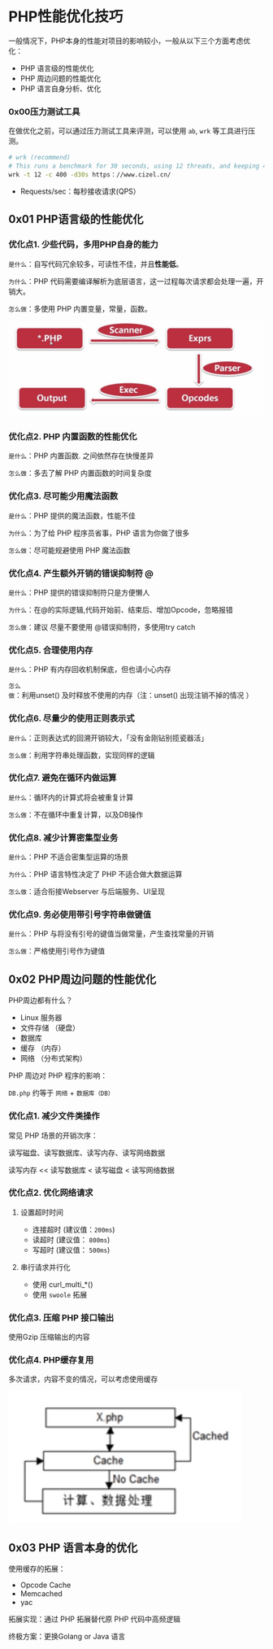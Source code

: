 # PHP性能优化技巧

一般情况下，PHP本身的性能对项目的影响较小，一般从以下三个方面考虑优化：

- PHP 语言级的性能优化
- PHP 周边问题的性能优化
- PHP 语言自身分析、优化

### 0x00压力测试工具

在做优化之前，可以通过压力测试工具来评测，可以使用 `ab`, `wrk` 等工具进行压测。

```bash
# wrk (recommend)
# This runs a benchmark for 30 seconds, using 12 threads, and keeping 400 HTTP connections open.
wrk -t 12 -c 400 -d30s https：//www.cizel.cn/
```

- Requests/sec：每秒接收请求(QPS）

## 0x01 PHP语言级的性能优化

### 优化点1. 少些代码，多用PHP自身的能力

`是什么`：自写代码冗余较多，可读性不佳，并且**性能低**。

`为什么`：PHP 代码需要编译解析为底层语言，这一过程每次请求都会处理一遍，开销大。

`怎么做`：多使用 PHP 内置变量，常量，函数。

![](./images/php-performance-optimization.md_20210127_080543.png)

### 优化点2. PHP 内置函数的性能优化

`是什么`：PHP 内置函数. 之间依然存在快慢差异

`怎么做`：多去了解 PHP 内置函数的时间复杂度

### 优化点3. 尽可能少用魔法函数

`是什么`：PHP 提供的魔法函数，性能不佳

`为什么`：为了给 PHP 程序员省事，PHP 语言为你做了很多

`怎么做`：尽可能规避使用 PHP 魔法函数

### 优化点4. 产生额外开销的错误抑制符 @

`是什么`：PHP 提供的错误抑制符只是方便懒人

`为什么`：在@的实际逻辑,代码开始前、结束后、增加Opcode，忽略报错

`怎么做`：建议 尽量不要使用 @错误抑制符，多使用try catch

### 优化点5. 合理使用内存

`是什么`：PHP 有内存回收机制保底，但也请小心内存

`怎么做`：利用unset() 及时释放不使用的内存（注：unset() 出现注销不掉的情况 ）

### 优化点6. 尽量少的使用正则表示式

`是什么`：正则表达式的回溯开销较大，「没有金刚钻别揽瓷器活」

`怎么做`：利用字符串处理函数，实现同样的逻辑


### 优化点7. 避免在循环内做运算

`是什么`：循环内的计算式将会被重复计算

`怎么做`：不在循环中重复计算，以及DB操作

### 优化点8. 减少计算密集型业务

`是什么`：PHP 不适合密集型运算的场景

`为什么`：PHP 语言特性决定了 PHP 不适合做大数据运算

`怎么做`：适合衔接Webserver 与后端服务、UI呈现

### 优化点9. 务必使用带引号字符串做键值

`是什么`：PHP 与将没有引号的键值当做常量，产生查找常量的开销

`怎么做`：严格使用引号作为键值

## 0x02 PHP周边问题的性能优化

PHP周边都有什么？

- Linux 服务器
- 文件存储 （硬盘）
- 数据库
- 缓存 （内存）
- 网络 （分布式架构）

PHP 周边对 PHP 程序的影响：

`DB.php` 约等于 `网络` + `数据库（DB）`

### 优化点1. 减少文件类操作

常见 PHP 场景的开销次序：

读写磁盘、读写数据库、读写内存、读写网络数据

读写内存 << 读写数据库 <  读写磁盘 < 读写网络数据

### 优化点2. 优化网络请求

1. 设置超时时间
	- 连接超时  (建议值：`200ms`)
	- 读超时   (建议值： `800ms`)
	- 写超时   (建议值：  `500ms`)

2. 串行请求并行化
	- 使用 curl_multi_*()
	- 使用 `swoole` 拓展

### 优化点3. 压缩 PHP 接口输出

使用Gzip 压缩输出的内容

### 优化点4. PHP缓存复用

多次请求，内容不变的情况，可以考虑使用缓存

![](./images/php-performance-optimization.md_20210127_081114.png) 

## 0x03 PHP 语言本身的优化

使用缓存的拓展：

- Opcode Cache
- Memcached
- yac

拓展实现：通过 PHP 拓展替代原 PHP 代码中高频逻辑

终极方案：更换Golang or Java 语言
